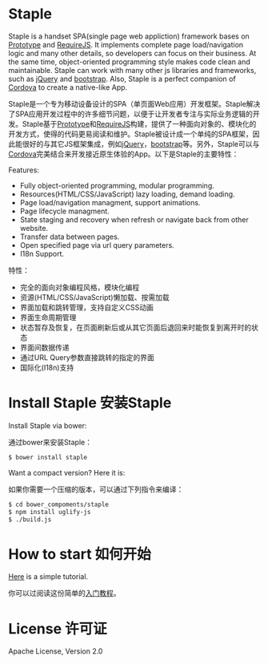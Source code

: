 # Staple

Staple is a handset SPA(single page web appliction) framework bases on [Prototype](http://prototypejs.org/) and [RequireJS](http://requirejs.org/). It implements complete page load/navigation logic and many other details, so developers can focus on their business. At the same time, object-oriented programming style makes code clean and maintainable. Staple can work with many other js libraries and frameworks, such as [jQuery](http://jquery.com/) and [bootstrap](http://getbootstrap.com/). Also, Staple is a perfect companion of [Cordova](http://cordova.apache.org/) to create a native-like App.

Staple是一个专为移动设备设计的SPA（单页面Web应用）开发框架。Staple解决了SPA应用开发过程中的许多细节问题，以便于让开发者专注与实际业务逻辑的开发。Staple基于[Prototype](http://prototypejs.org/)和[RequireJS](http://requirejs.org/)构建，提供了一种面向对象的、模块化的开发方式，使得的代码更易阅读和维护。Staple被设计成一个单纯的SPA框架，因此能很好的与其它JS框架集成，例如[jQuery](http://jquery.com/)，[bootstrap](http://getbootstrap.com/)等。另外，Staple可以与[Cordova](http://cordova.apache.org/)完美结合来开发接近原生体验的App。以下是Staple的主要特性：

Features:
* Fully object-oriented programming, modular programming.
* Resources(HTML/CSS/JavaScript) lazy loading, demand loading.
* Page load/navigation managment, support animations.
* Page lifecycle managment.
* State staging and recovery when refresh or navigate back from other website.
* Transfer data between pages.
* Open specified page via url query parameters.
* I18n Support.

特性：
* 完全的面向对象编程风格，模块化编程
* 资源(HTML/CSS/JavaScript)懒加载、按需加载
* 界面加载和跳转管理，支持自定义CSS动画
* 界面生命周期管理
* 状态暂存及恢复，在页面刷新后或从其它页面后退回来时能恢复到离开时的状态
* 界面间数据传递
* 通过URL Query参数直接跳转的指定的界面
* 国际化(I18n)支持

# Install Staple 安装Staple

Install Staple via bower:

通过bower来安装Staple：

```bash
$ bower install staple
```

Want a compact version? Here it is:

如果你需要一个压缩的版本，可以通过下列指令来编译：

```bash
$ cd bower_compoments/staple
$ npm install uglify-js
$ ./build.js
```

# How to start 如何开始

[Here](docs/getting-started.md) is a simple tutorial.

你可以过阅读这份简单的[入门教程](docs/getting-started.md)。

# License 许可证

Apache License, Version 2.0
